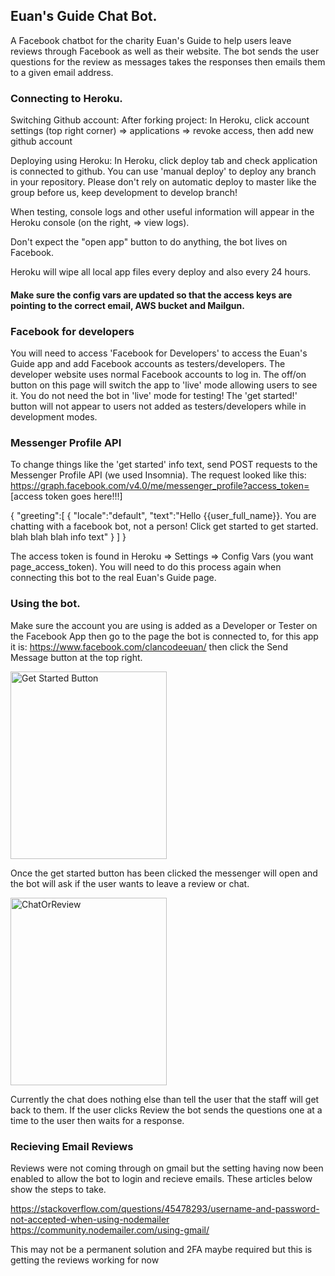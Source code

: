 ## Euan's Guide Chat Bot.
A Facebook chatbot for the charity Euan's Guide to help users leave reviews through Facebook as well as their website. The bot sends the user questions for the review as messages takes the responses then emails them to a given email address.

### Connecting to Heroku.
Switching Github account: After forking project:
In Heroku, click account settings (top right corner) => applications => revoke access, then add new github account

Deploying using Heroku: In Heroku, click deploy tab and check application is connected to github.
You can use 'manual deploy' to deploy any branch in your repository. Please don't rely on automatic deploy to master like the group before us, keep development to develop branch!

When testing, console logs and other useful information will appear in the Heroku console (on the right, <view more> => view logs).

Don't expect the "open app" button to do anything, the bot lives on Facebook.

Heroku will wipe all local app files every deploy and also every 24 hours.

#### Make sure the config vars are updated so that the access keys are pointing to the correct email, AWS bucket and Mailgun.

### Facebook for developers
You will need to access 'Facebook for Developers' to access the Euan's Guide app and add Facebook accounts as testers/developers. The developer website uses normal Facebook accounts to log in.
The off/on button on this page will switch the app to 'live' mode allowing users to see it. You do not need the bot in 'live' mode for testing! The 'get started!' button will not appear to users not added as testers/developers while in development modes.

### Messenger Profile API
To change things like the 'get started' info text, send POST requests to the Messenger Profile API (we used Insomnia).
The request looked like this:
https://graph.facebook.com/v4.0/me/messenger_profile?access_token= [access token goes here!!!]

{
	"greeting":[
		{
			"locale":"default",
			"text":"Hello {{user_full_name}}. You are chatting with a facebook bot, not a person! Click get started to get started. blah blah blah info text"
		}
	]
}


The access token is found in Heroku => Settings => Config Vars  (you want page_access_token). You will need to do this process again when connecting this bot to the real Euan's Guide page.


### Using the bot.
Make sure the account you are using is added as a Developer or Tester on the Facebook App then go to the page the bot is connected to, for this app it is: https://www.facebook.com/clancodeeuan/ then click the Send Message button at the top right. 

<img src="https://github.com/gadgetguy82/euans_guide_chatbot/blob/feature/readme/Images/Screenshot%202019-09-09%20at%2012.47.52%20pm.png?raw=true" width="250" height="300" alt="Get Started Button">

Once the get started button has been clicked the messenger will open and the bot will ask if the user wants to leave a review or chat. 

<img src="https://github.com/gadgetguy82/euans_guide_chatbot/blob/feature/readme/Images/Screenshot%202019-09-09%20at%201.29.20%20pm.png?raw=true" width="250" height="300" alt="ChatOrReview">

Currently the chat does nothing else than tell the user that the staff will get back to them. If the user clicks Review the bot sends the questions one at a time to the user then waits for a response.

### Recieving Email Reviews

Reviews were not coming through on gmail but the setting having now been enabled to allow the bot to login and recieve emails.  These articles below show the steps to take.

https://stackoverflow.com/questions/45478293/username-and-password-not-accepted-when-using-nodemailer
https://community.nodemailer.com/using-gmail/

This may not be a permanent solution and 2FA maybe required but this is getting the reviews working for now
